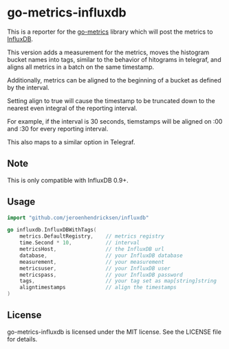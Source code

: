 go-metrics-influxdb
===================

This is a reporter for the [go-metrics](https://github.com/rcrowley/go-metrics) library which will post the metrics to [InfluxDB](https://influxdb.com/).

This version adds a measurement for the metrics, moves the histogram bucket names into tags, similar to the behavior of hitograms in telegraf, and aligns all metrics in a batch on the same timestamp.

Additionally, metrics can be aligned to the beginning of a bucket as defined by the interval.

Setting align to true will cause the timestamp to be truncated down to the nearest even integral of the reporting interval.

For example, if the interval is 30 seconds, tiemstamps will be aligned on :00 and :30 for every reporting interval.

This also maps to a similar option in Telegraf.

Note
----

This is only compatible with InfluxDB 0.9+.

Usage
-----

```go
import "github.com/jeroenhendricksen/influxdb"

go influxdb.InfluxDBWithTags(
    metrics.DefaultRegistry,    // metrics registry
    time.Second * 10,           // interval
    metricsHost,                // the InfluxDB url
    database,                   // your InfluxDB database
    measurement,                // your measurement
    metricsuser,                // your InfluxDB user
    metricspass,                // your InfluxDB password
    tags,                       // your tag set as map[string]string
    aligntimestamps             // align the timestamps
)
```

License
-------

go-metrics-influxdb is licensed under the MIT license. See the LICENSE file for details.
